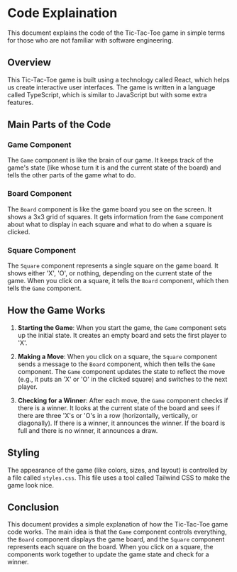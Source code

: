 # Code Explaination

This document explains the code of the Tic-Tac-Toe game in simple terms for those who are not familiar with software engineering.

## Overview

This Tic-Tac-Toe game is built using a technology called React, which helps us create interactive user interfaces. The game is written in a language called TypeScript, which is similar to JavaScript but with some extra features.

## Main Parts of the Code

### Game Component

The `Game` component is like the brain of our game. It keeps track of the game's state (like whose turn it is and the current state of the board) and tells the other parts of the game what to do.

### Board Component

The `Board` component is like the game board you see on the screen. It shows a 3x3 grid of squares. It gets information from the `Game` component about what to display in each square and what to do when a square is clicked.

### Square Component

The `Square` component represents a single square on the game board. It shows either 'X', 'O', or nothing, depending on the current state of the game. When you click on a square, it tells the `Board` component, which then tells the `Game` component.

## How the Game Works

1. **Starting the Game**: When you start the game, the `Game` component sets up the initial state. It creates an empty board and sets the first player to 'X'.

2. **Making a Move**: When you click on a square, the `Square` component sends a message to the `Board` component, which then tells the `Game` component. The `Game` component updates the state to reflect the move (e.g., it puts an 'X' or 'O' in the clicked square) and switches to the next player.

3. **Checking for a Winner**: After each move, the `Game` component checks if there is a winner. It looks at the current state of the board and sees if there are three 'X's or 'O's in a row (horizontally, vertically, or diagonally). If there is a winner, it announces the winner. If the board is full and there is no winner, it announces a draw.

## Styling

The appearance of the game (like colors, sizes, and layout) is controlled by a file called `styles.css`. This file uses a tool called Tailwind CSS to make the game look nice.

## Conclusion

This document provides a simple explanation of how the Tic-Tac-Toe game code works. The main idea is that the `Game` component controls everything, the `Board` component displays the game board, and the `Square` component represents each square on the board. When you click on a square, the components work together to update the game state and check for a winner.
